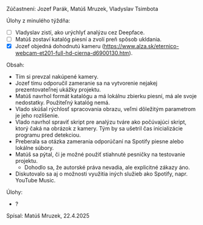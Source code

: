Zúčastnení:
Jozef Parák, Matúš Mruzek, Vladyslav Tsimbota


Úlohy z minulého týždňa:
- [ ] Vladyslav zistí, ako urýchlyť analýzu cez Deepface.
- [ ] Matúš zostaví katalóg piesní a zvolí preň spôsob ukldania.
- [X] Jozef objedná dohodnutú kameru (<https://www.alza.sk/eternico-webcam-et201-full-hd-cierna-d6900130.htm>).

Obsah:
- Tím si prevzal nakúpené kamery.
- Jozef tímu odporučil zameranie sa na vytvorenie nejakej prezentovateľnej ukážky projektu.
- Matúš navrhol formát katalógu a má lokálnu zbierku piesní, má ale svoje nedostatky. Použiteľný katalóg nemá.
- Vlado skúšal rýchlosť spracovania obrazu, veľmi dôležitým parametrom je jeho rozlíšenie.
- Vlado navrhol spraviť skript pre analýzu tváre ako počúvajúci skript, ktorý čaká na obrázok z kamery. Tým by sa ušetril čas inicializácie programu pred detekciou.
- Preberala sa otázka zamerania odporúčaní na Spotify piesne alebo lokálne súbory.
- Matúš sa pýtal, či je možné použiť stiahnuté pesničky na testovanie projektu.
  - Dohodlo sa, že autorské práva nevadia, ale explicitné zákazy áno.
- Diskutovalo sa aj o možnosti využitia iných služieb ako Spotify, napr. YouTube Music.

Úlohy:
- ?


Spísal: Matúš Mruzek, 22.4.2025
